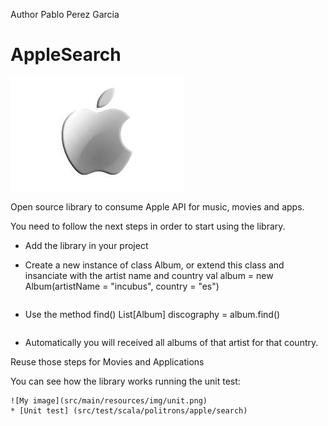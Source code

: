 Author Pablo Perez Garcia

# AppleSearch

![My image](src/main/resources/img/apple.jpeg)

Open source library to consume Apple API for music, movies and apps.

You need to follow the next steps in order to start using the library.

* Add the library in your project

* Create a new instance of class Album, or extend this class and insanciate with the artist name and country
    val album = new Album(artistName = "incubus", country = "es")
    ```
* Use the method find()
    List[Album] discography = album.find()
    ```
* Automatically you will received all albums of that artist for that country.

Reuse those steps for Movies and Applications

You can see how the library works running the unit test:

    ![My image](src/main/resources/img/unit.png)
    * [Unit test] (src/test/scala/politrons/apple/search)



